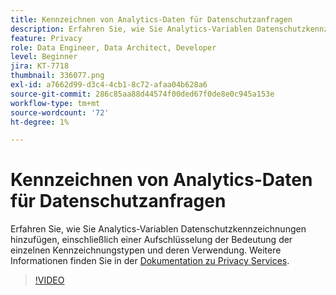```yaml
---
title: Kennzeichnen von Analytics-Daten für Datenschutzanfragen
description: Erfahren Sie, wie Sie Analytics-Variablen Datenschutzkennzeichnungen hinzufügen, einschließlich einer Aufschlüsselung der Bedeutung der einzelnen Kennzeichnungstypen und deren Verwendung.
feature: Privacy
role: Data Engineer, Data Architect, Developer
level: Beginner
jira: KT-7718
thumbnail: 336077.png
exl-id: a7662d99-d3c4-4cb1-8c72-afaa04b628a6
source-git-commit: 286c85aa88d44574f00ded67f0de8e0c945a153e
workflow-type: tm+mt
source-wordcount: '72'
ht-degree: 1%

---
```


# Kennzeichnen von Analytics-Daten für Datenschutzanfragen

Erfahren Sie, wie Sie Analytics-Variablen Datenschutzkennzeichnungen hinzufügen, einschließlich einer Aufschlüsselung der Bedeutung der einzelnen Kennzeichnungstypen und deren Verwendung. Weitere Informationen finden Sie in der [Dokumentation zu Privacy Services](https://experienceleague.adobe.com/docs/experience-platform/privacy/home.html?lang=de).

>[!VIDEO](https://video.tv.adobe.com/v/336077?learn=on&enablevpops)
